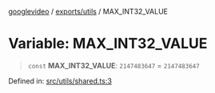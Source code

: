 [googlevideo](../../../README.md) / [exports/utils](../README.md) / MAX\_INT32\_VALUE

# Variable: MAX\_INT32\_VALUE

> `const` **MAX\_INT32\_VALUE**: `2147483647` = `2147483647`

Defined in: [src/utils/shared.ts:3](https://github.com/LuanRT/googlevideo/blob/5b84100979befab767d819a9606dde964d469341/src/utils/shared.ts#L3)
